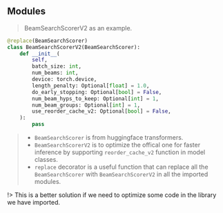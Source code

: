 
## Modules

> BeamSearchScorerV2 as an example.

```python
@replace(BeamSearchScorer)
class BeamSearchScorerV2(BeamSearchScorer):
    def __init__(
        self,
        batch_size: int,
        num_beams: int,
        device: torch.device,
        length_penalty: Optional[float] = 1.0,
        do_early_stopping: Optional[bool] = False,
        num_beam_hyps_to_keep: Optional[int] = 1,
        num_beam_groups: Optional[int] = 1,
        use_reorder_cache_v2: Optional[bool] = False,
    ):
        pass
```

> * `BeamSearchScorer` is from huggingface transformers.
> * `BeamSearchScorerV2` is to optimize the offical one for faster inference by supporting `reorder_cache_v2` function in model classes.
> * `replace` decorator is a useful function that can replace all the `BeamSearchScorer` with `BeamSearchScorerV2` in all the imported modules.

!> This is a better solution if we need to optimize some code in the library we have imported.